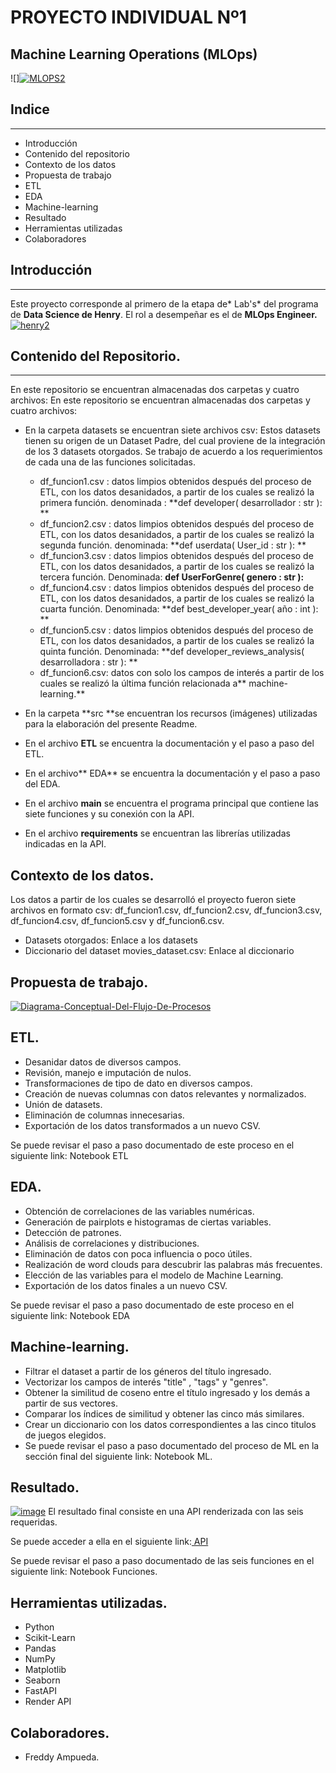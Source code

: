 # PROYECTO INDIVIDUAL Nº1
## Machine Learning Operations (MLOps)

![]<a href='https://postimages.org/' target='_blank'><img src='https://i.postimg.cc/mD6TwLDy/MLOPS2.jpg' border='0' alt='MLOPS2'/></a>
## Indice

------------

- Introducción
- Contenido del repositorio
- Contexto de los datos
- Propuesta de trabajo
- ETL
- EDA
- Machine-learning
- Resultado
- Herramientas utilizadas
- Colaboradores

## Introducción

------------
Este proyecto corresponde al primero de la etapa de* Lab's* del programa de **Data Science de Henry**. El rol a desempeñar es el de **MLOps Engineer.**
<a href='https://postimages.org/' target='_blank'><img src='https://i.postimg.cc/xCLWk9md/henry2.png' border='0' alt='henry2'/></a>

## Contenido del Repositorio.

------------
En este repositorio se encuentran almacenadas dos carpetas y cuatro archivos:
En este repositorio se encuentran almacenadas dos carpetas y cuatro archivos:
- En la carpeta datasets se encuentran siete archivos csv: Estos datasets tienen su origen de un Dataset Padre, del cual proviene de la integración de los 3 datasets otorgados.  Se trabajo de acuerdo a los requerimientos de cada una de las funciones solicitadas.

     - df_funcion1.csv : datos limpios obtenidos después del proceso de ETL, con los datos desanidados, a partir de los cuales se realizó la primera función. denominada : **def developer( desarrollador : str ): **
	 - df_funcion2.csv : datos limpios obtenidos después del proceso de ETL, con los datos desanidados, a partir de los cuales se realizó la segunda función. denominada: **def userdata( User_id : str ): **
	 - df_funcion3.csv : datos limpios obtenidos después del proceso de ETL, con los datos desanidados, a partir de los cuales se realizó la tercera función. Denominada: **def UserForGenre( genero : str ):**
	 - df_funcion4.csv : datos limpios obtenidos después del proceso de ETL, con los datos desanidados, a partir de los cuales se realizó la cuarta función. Denominada: **def best_developer_year( año : int ): **
	 - df_funcion5.csv : datos limpios obtenidos después del proceso de ETL, con los datos desanidados, a partir de los cuales se realizó la quinta función. Denominada: **def developer_reviews_analysis( desarrolladora : str ): **
	 - df_funcion6.csv: datos con solo los campos de interés a partir de los cuales se realizó la última función relacionada a** machine-learning.**


- En la carpeta **src **se encuentran los recursos (imágenes) utilizadas para la elaboración del presente Readme.
- En el archivo **ETL** se encuentra la documentación y el paso a paso del ETL.
- En el archivo** EDA** se encuentra la documentación y el paso a paso del EDA.
- En el archivo **main** se encuentra el programa principal que contiene las siete funciones y su conexión con la API.
- En el archivo **requirements** se encuentran las librerías utilizadas indicadas en la API.

## Contexto de los datos.

Los datos a partir de los cuales se desarrolló el proyecto fueron siete archivos en formato csv: df_funcion1.csv, df_funcion2.csv, df_funcion3.csv, df_funcion4.csv, df_funcion5.csv y df_funcion6.csv.

- Datasets otorgados: Enlace a los datasets
- Diccionario del dataset movies_dataset.csv: Enlace al diccionario

## Propuesta de trabajo.
<a href='https://postimages.org/' target='_blank'><img src='https://i.postimg.cc/NFRD7x78/Diagrama-Conceptual-Del-Flujo-De-Procesos.png' border='0' alt='Diagrama-Conceptual-Del-Flujo-De-Procesos'/></a>

## ETL.
- Desanidar datos de diversos campos.
- Revisión, manejo e imputación de nulos.
- Transformaciones de tipo de dato en diversos campos.
- Creación de nuevas columnas con datos relevantes y normalizados.
- Unión de datasets.
- Eliminación de columnas innecesarias.
- Exportación de los datos transformados a un nuevo CSV.

Se puede revisar el paso a paso documentado de este proceso en el siguiente link: Notebook ETL

## EDA.
- Obtención de correlaciones de las variables numéricas.
- Generación de pairplots e histogramas de ciertas variables.
- Detección de patrones.
- Análisis de correlaciones y distribuciones.
- Eliminación de datos con poca influencia o poco útiles.
- Realización de word clouds para descubrir las palabras más frecuentes.
- Elección de las variables para el modelo de Machine Learning.
- Exportación de los datos finales a un nuevo CSV.

Se puede revisar el paso a paso documentado de este proceso en el siguiente link: Notebook EDA

## Machine-learning.

- Filtrar el dataset a partir de los géneros del título ingresado.
- Vectorizar los campos de interés "title" , "tags" y "genres".
- Obtener la similitud de coseno entre el título ingresado y los demás a partir de sus vectores.
- Comparar los índices de similitud y obtener las cinco más similares.
- Crear un diccionario con los datos correspondientes a las cinco titulos de juegos  elegidos.
- Se puede revisar el paso a paso documentado del proceso de ML en la sección final del siguiente link: Notebook ML.

## Resultado.
<a href='https://postimg.cc/PCtnTxX9' target='_blank'><img src='https://i.postimg.cc/wjNq5ySq/image.png' border='0' alt='image'/></a>
El resultado final consiste en una API renderizada con las seis requeridas.

Se puede acceder a ella en el siguiente link:[ API](https://fastapi-5q3t.onrender.com/docs#/default " API")

Se puede revisar el paso a paso documentado de las seis funciones en el siguiente link: Notebook Funciones.

## Herramientas utilizadas.
- Python
- Scikit-Learn
- Pandas
- NumPy
- Matplotlib
- Seaborn
- FastAPI
- Render API

## Colaboradores.
- Freddy Ampueda.

